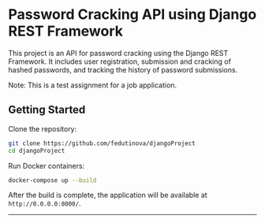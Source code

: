 # Password Cracking API using Django REST Framework

This project is an API for password cracking using the Django REST Framework. It includes user registration, submission and cracking of hashed passwords, and tracking the history of password submissions.

Note: This is a test assignment for a job application.

## Getting Started

Clone the repository:

```bash
git clone https://github.com/fedutinova/djangoProject
cd djangoProject
```

Run Docker containers:

```bash
docker-compose up --build
```

After the build is complete, the application will be available at `http://0.0.0.0:8000/`.

---
